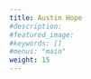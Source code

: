```yaml
---
title: Austin Hope
#description: 
#featured_image: 
#keywords: []
#menus: "main"
weight: 15
---
```

